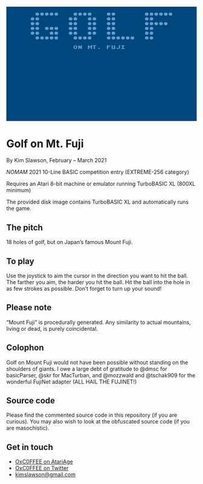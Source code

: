 ![](lucky.gif)

# Golf on Mt. Fuji

By Kim Slawson, February – March 2021

*NOMAM* 2021 10-Line BASIC competition entry (EXTREME-256 category)

Requires an Atari 8-bit machine or emulator running TurboBASIC XL (800XL minimum)

The provided disk image contains TurboBASIC XL and automatically runs the game.

## The pitch
18 holes of golf, but on Japan’s famous Mount Fuji.

## To play
Use the joystick to aim the cursor in the direction you want to hit the ball. The farther you aim, the harder you hit the ball. Hit the ball into the hole in as few strokes as possible. Don’t forget to turn up your sound!

## Please note
“Mount Fuji” is procedurally generated. Any similarity to actual mountains, living or dead, is purely coincidental.

## Colophon
Golf on Mount Fuji would not have been possible without standing on the shoulders of giants. I owe a large debt of gratitude to @dmsc for basicParser, @skr for MacTurban, and @mozzwald and @tschak909 for the wonderful FujiNet adapter (ALL HAIL THE FUJINET!) 

## Source code
Please find the commented source code in this repository (if you are curious). You may also wish to look at the obfuscated source code (if you are masochistic).

## Get in touch 

  * [OxC0FFEE on AtariAge](https://atariage.com/forums/profile/50996-oxc0ffee/)
  * [OxC0FFEE on Twitter](https://twitter.com/OxC0FFEE)
  * [kimslawson@gmail.com](mailto:kimslawson@gmail.com)
